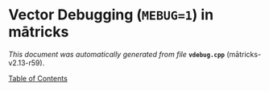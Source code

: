 
# Vector Debugging (`MEBUG=1`) in mātricks
_This document was automatically generated from file_ **`vdebug.cpp`** (mātricks-v2.13-r59).


[Table of Contents](README.md)
